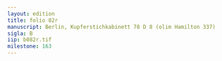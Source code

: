 ```yaml
---
layout: edition
title: folio 82r
manuscript: Berlin, Kupferstichkabinett 78 D 8 (olim Hamilton 337)
sigla: B
iip: b082r.tif
milestone: 163
---
```

